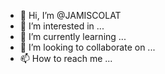 - 👋 Hi, I’m @JAMISCOLAT
- 👀 I’m interested in ...
- 🌱 I’m currently learning ...
- 💞️ I’m looking to collaborate on ...
- 📫 How to reach me ...

<!---
JAMISCOLAT/JAMISCOLAT is a ✨ special ✨ repository because its `README.md` (this file) appears on your GitHub profile.
You can click the Preview link to take a look at your changes.
--->
